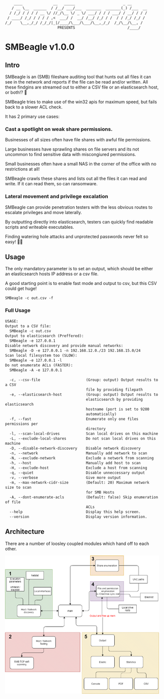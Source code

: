 ```
    ____              __   _____                      _ __       
   / __ \__  ______  / /__/ ___/___  _______  _______(_) /___  __
  / /_/ / / / / __ \/ //_/\__ \/ _ \/ ___/ / / / ___/ / __/ / / /
 / ____/ /_/ / / / / ,<  ___/ /  __/ /__/ /_/ / /  / / /_/ /_/ / 
/_/    \__,_/_/ /_/_/|_|/____/\___/\___/\__,_/_/  /_/\__/\__, /  
                        PRESENTS                        /____/   
```                                                       
    
# SMBeagle v1.0.0

## Intro

SMBeagle is an (SMB) fileshare auditing tool that hunts out all files it can see in the network 
and reports if the file can be read and/or written.  All these findgins are streamed out to either
a CSV file or an elasticsearch host, or both!?  🚀

SMBeagle tries to make use of the win32 apis for maximum speed, but fails back to a slower ACL check.

It has 2 primary use cases:

### Cast a spotlight on weak share permissions.
Businesses of all sizes often have file shares with awful file permissions.  

Large businesses have sprawling shares on file servers and its not uncommon to find sensitive data with miscongiured permissions. 

Small businesses often have a small NAS in the corner of the office with no restrictions at all!

SMBeagle crawls these shares and lists out all the files it can read and write.  If it can read them, so can ransomware. 
    
### Lateral movement and privilege excalation
SMBeagle can provide penetration testers with the less obvious routes to escalate privileges and move laterally.

By outputting directly into elasticsearch, testers can quickly find readable scripts and writeable executables.

Finding watering hole attacks and unprotected passwords never felt so easy! 🐱‍👤

## Usage

The only mandatory parameter is to set an output, which should be either an elasticsearch hosts IP address or a csv file.

A good starting point is to enable fast mode and output to csv, but this CSV could get huge!

```
SMBeagle -c out.csv -f
```

### Full Usage

```
USAGE:
Output to a CSV file:
  SMBeagle -c out.csv
Output to elasticsearch (Preffered):
  SMBeagle -e 127.0.0.1
Disable network discovery and provide manual networks:
  SMBeagle -D -e 127.0.0.1 -n 192.168.12.0./23 192.168.15.0/24
Scan local filesystem too (SLOW):
  SMBeagle -e 127.0.0.1 -l
Do not enumerate ACLs (FASTER):
  SMBeagle -A -e 127.0.0.1

  -c, --csv-file                     (Group: output) Output results to a CSV
                                     file by providing filepath
  -e, --elasticsearch-host           (Group: output) Output results to
                                     elasticsearch by providing elasticsearch
                                     hostname (port is set to 9200
                                     automatically)
  -f, --fast                         Enumerate only one files permissions per
                                     directory
  -l, --scan-local-drives            Scan local drives on this machine
  -L, --exclude-local-shares         Do not scan local drives on this machine
  -D, --disable-network-discovery    Disable network discovery
  -n, --network                      Manually add network to scan
  -N, --exclude-network              Exclude a network from scanning
  -h, --host                         Manually add host to scan
  -H, --exclude-host                 Exclude a host from scanning
  -q, --quiet                        Disable unneccessary output
  -v, --verbose                      Give more output
  -m, --max-network-cidr-size        (Default: 20) Maximum network size to scan
                                     for SMB Hosts
  -A, --dont-enumerate-acls          (Default: false) Skip enumeration of file
                                     ACLs
  --help                             Display this help screen.
  --version                          Display version information.
```

## Architecture

There are a number of loosley coupled modules which hand off to each other.

![Schematic](Docs/schematic.png)

